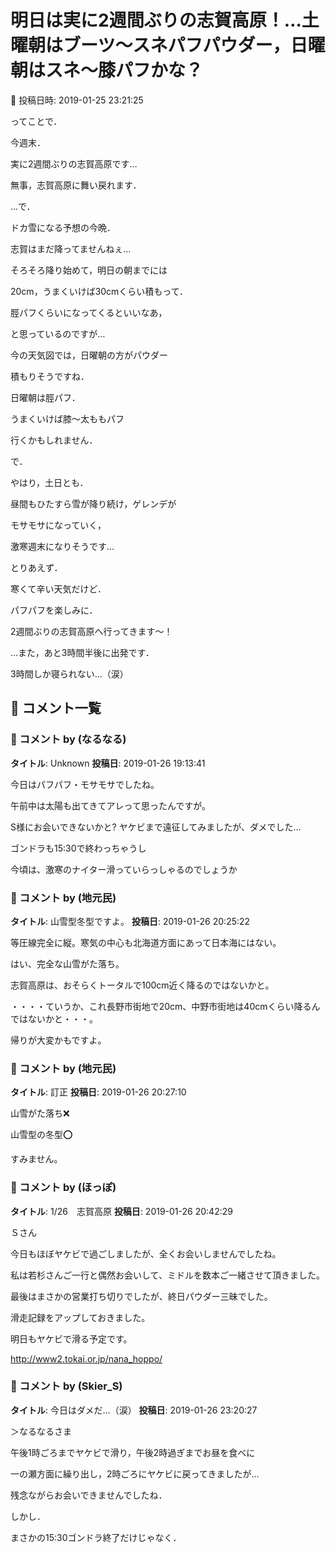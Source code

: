# 明日は実に2週間ぶりの志賀高原！…土曜朝はブーツ～スネパフパウダー，日曜朝はスネ～膝パフかな？

📅 投稿日時: 2019-01-25 23:21:25

ってことで．


今週末．


実に2週間ぶりの志賀高原です…


無事，志賀高原に舞い戻れます．





…で．


ドカ雪になる予想の今晩．


志賀はまだ降ってませんねぇ…


そろそろ降り始めて，明日の朝までには


20cm，うまくいけば30cmくらい積もって．


脛パフくらいになってくるといいなあ，


と思っているのですが…





今の天気図では，日曜朝の方がパウダー


積もりそうですね．


日曜朝は脛パフ．


うまくいけば膝～太ももパフ


行くかもしれません．





で．


やはり，土日とも．


昼間もひたすら雪が降り続け，ゲレンデが


モサモサになっていく，


激寒週末になりそうです…





とりあえず．


寒くて辛い天気だけど．


パフパフを楽しみに．


2週間ぶりの志賀高原へ行ってきます～！





…また，あと3時間半後に出発です．


3時間しか寝られない…（涙）

## 💬 コメント一覧

### 💬 コメント by (なるなる)
**タイトル**: Unknown
**投稿日**: 2019-01-26 19:13:41

今日はパフパフ・モサモサでしたね。

午前中は太陽も出てきてアレって思ったんですが。



S様にお会いできないかと? ヤケビまで遠征してみましたが、ダメでした…

ゴンドラも15:30で終わっちゃうし



今頃は、激寒のナイター滑っていらっしゃるのでしょうか

### 💬 コメント by (地元民)
**タイトル**: 山雪型冬型ですよ。
**投稿日**: 2019-01-26 20:25:22

等圧線完全に縦。寒気の中心も北海道方面にあって日本海にはない。



はい、完全な山雪がた落ち。



志賀高原は、おそらくトータルで100cm近く降るのではないかと。



・・・・ていうか、これ長野市街地で20cm、中野市街地は40cmくらい降るんではないかと・・・。





帰りが大変かもですよ。

### 💬 コメント by (地元民)
**タイトル**: 訂正
**投稿日**: 2019-01-26 20:27:10

山雪がた落ち❌

山雪型の冬型⭕

すみません。

### 💬 コメント by (ほっぽ)
**タイトル**: 1/26　志賀高原
**投稿日**: 2019-01-26 20:42:29

Ｓさん



今日もほぼヤケビで過ごしましたが、全くお会いしませんでしたね。

私は若杉さんご一行と偶然お会いして、ミドルを数本ご一緒させて頂きました。



最後はまさかの営業打ち切りでしたが、終日パウダー三昧でした。

滑走記録をアップしておきました。

明日もヤケビで滑る予定です。



http://www2.tokai.or.jp/nana_hoppo/

### 💬 コメント by (Skier_S)
**タイトル**: 今日はダメだ…（涙）
**投稿日**: 2019-01-26 23:20:27

＞なるなるさま

午後1時ごろまでヤケビで滑り，午後2時過ぎまでお昼を食べに

一の瀬方面に繰り出し，2時ごろにヤケビに戻ってきましたが…

残念ながらお会いできませんでしたね．

しかし．

まさかの15:30ゴンドラ終了だけじゃなく．

